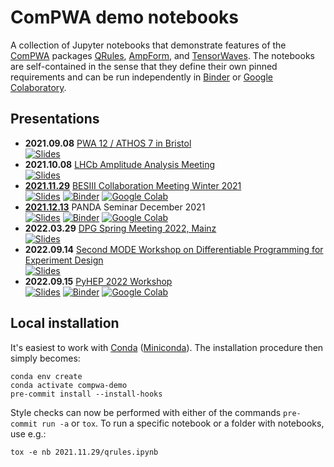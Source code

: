 # ComPWA demo notebooks

A collection of Jupyter notebooks that demonstrate features of the [ComPWA](https://github.com/ComPWA) packages [QRules](https://qrules.rtfd.io), [AmpForm](https://ampform.rtfd.io), and [TensorWaves](https://tensorwaves.rtfd.io). The notebooks are self-contained in the sense that they define their own pinned requirements and can be run independently in [Binder](https://mybinder.org) or [Google Colaboratory](https://research.google.com/colaboratory).

## Presentations

- **2021.09.08** [PWA 12 / ATHOS 7 in Bristol](https://indico.cern.ch/event/885396/contributions/4373645)<br>
  [![Slides](https://img.shields.io/badge/view-slides-9cf?style=flat&logo=googledrive)](https://docs.google.com/presentation/d/e/2PACX-1vQUqojagLjhMa_GQjQCTxCbtACwoDKwac9zoYorQrTZ3BF8cq9eJ349dF7nWzg1bS1oPL8NRbD-lGQx/pub)
- **2021.10.08** [LHCb Amplitude Analysis Meeting](https://indico.cern.ch/event/1081320)<br>
  [![Slides](https://img.shields.io/badge/view-slides-9cf?style=flat&logo=googledrive)](https://do?slide=id.pcs.google.com/presentation/d/e/2PACX-1vTUQRI34jbEG6MIXFHZiIYiXD0H2JFEUJTO5DEfDZjZNyHi6hQDTJy4URvMiyT-g0ENYP8dRsdnlrI_/pub)
- **[2021.11.29](./2021.11.29)** [BESIII Collaboration Meeting Winter 2021](https://indico.ihep.ac.cn/event/15291)<br>
  [![Slides](https://img.shields.io/badge/view-slides-9cf?style=flat&logo=googledrive)](https://docs.google.com/presentation/d/e/2PACX-1vTMb3vsOqQUI_A3LYMs0iBvFwuIzyf49rG-PDXpR2TzwXJ4hkg-NzPB_Mslv7DcZuV1Tzm7duZEtI8q/pub)
  [![Binder](https://static.mybinder.org/badge_logo.svg)](https://mybinder.org/v2/gh/ComPWA/demo/main?urlpath=lab/tree/2021.11.29/qrules.ipynb)
  [![Google Colab](https://colab.research.google.com/assets/colab-badge.svg)](https://colab.research.google.com/github/ComPWA/demo/blob/main/2021.11.29/qrules.ipynb)
- **[2021.12.13](./2021.12.13)** PANDA Seminar December 2021<br>
  [![Slides](https://img.shields.io/badge/view-slides-9cf?style=flat&logo=googledrive)](https://docs.google.com/presentation/d/e/2PACX-1vSymz5AjdhPw4Kz1pKhdFMnFGYuQvVaC8WbV_HTg770x6RDYoP-Anv9tn88DSuzvSiiQ9F4pcDGVExv/pub)
  [![Binder](https://static.mybinder.org/badge_logo.svg)](https://mybinder.org/v2/gh/ComPWA/demo/main?urlpath=lab/tree/2021.12.13/qrules.ipynb)
  [![Google Colab](https://colab.research.google.com/assets/colab-badge.svg)](https://colab.research.google.com/github/ComPWA/demo/blob/main/2021.12.13/qrules.ipynb)
- **2022.03.29** [DPG Spring Meeting 2022, Mainz](https://www.dpg-verhandlungen.de/year/2022/conference/mainz/part/hk/session/32/contribution/1)<br>
  [![Slides](https://img.shields.io/badge/view-slides-9cf?style=flat&logo=googledrive)](https://docs.google.com/presentation/d/1hOB0P8CIfT7vwGXXBD1t4GTeSzO-S-3_ZIByDbAdElE/pub)
- **2022.09.14** [Second MODE Workshop on Differentiable Programming for Experiment Design](https://indico.cern.ch/event/1145124/contributions/4988905)<br>
  [![Slides](https://img.shields.io/badge/view-slides-9cf?style=flat&logo=googledrive)](https://docs.google.com/presentation/d/e/2PACX-1vRju8pgWdx1mLLQ7Qh3GpoY3Yr52k9CjZxec-Tf-YuFpoiXOTfZXTZp2ca-5LNNlesAoW30nPymUSeS/pub)
- **2022.09.15** [PyHEP 2022 Workshop](https://indico.cern.ch/event/1150631/contributions/5002013)<br>
  [![Slides](https://img.shields.io/badge/view-slides-9cf?style=flat&logo=googledrive)](https://docs.google.com/presentation/d/e/2PACX-1vRF-EG2B6u8a6Wb3--TY37bBEgM0bIxgNkCesokrTEwdQZbMwONMXOKqn5GZSirAIH9NXVv6v0ym_es/pub)
  [![Binder](https://mybinder.org/badge_logo.svg)](https://mybinder.org/v2/gh/ComPWA/PyHEP2022/0.1?urlpath=%2Fnotebooks%2Ftalk.ipynb)
  [![Google Colab](https://colab.research.google.com/assets/colab-badge.svg)](https://colab.research.google.com/github/ComPWA/PyHEP2022/blob/0.1/talk.ipynb)

## Local installation

It's easiest to work with [Conda](https://docs.conda.io/en/latest/index.html) ([Miniconda](https://docs.conda.io/en/latest/miniconda.html)). The installation procedure then simply becomes:

```shell
conda env create
conda activate compwa-demo
pre-commit install --install-hooks
```

Style checks can now be performed with either of the commands `pre-commit run -a` or `tox`. To run a specific notebook or a folder with notebooks, use e.g.:

```shell
tox -e nb 2021.11.29/qrules.ipynb
```
